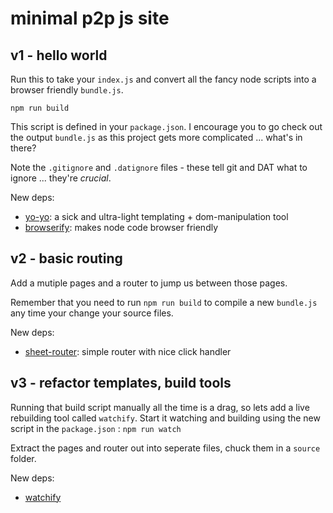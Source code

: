 # minimal p2p js site


## v1 - hello world

Run this to take your `index.js` and convert all the fancy node scripts into a browser friendly `bundle.js`.

```
npm run build
```

This script is defined in your `package.json`.
I encourage you to go check out the output `bundle.js` as this project gets more complicated ... what's in there?

Note the `.gitignore` and `.datignore` files - these tell git and DAT what to ignore ... they're _crucial_.

New deps:
- [yo-yo](https://github.com/maxogden/yo-yo): a sick and ultra-light templating + dom-manipulation tool
- [browserify](https://github.com/browserify/browserify): makes node code browser friendly


## v2 - basic routing

Add a mutiple pages and a router to jump us between those pages.

Remember that you need to run `npm run build` to compile a new `bundle.js` any time your change your source files.

New deps:
- [sheet-router](https://github.com/yoshuawuyts/sheet-router): simple router with nice click handler 


## v3 - refactor templates, build tools

Running that build script manually all the time is a drag, so lets add a live rebuilding tool called `watchify`.
Start it watching and building using the new script in the `package.json` : `npm run watch`

Extract the pages and router out into seperate files, chuck them in a `source` folder.

New deps: 
- [watchify](https://github.com/substack/watchify)

